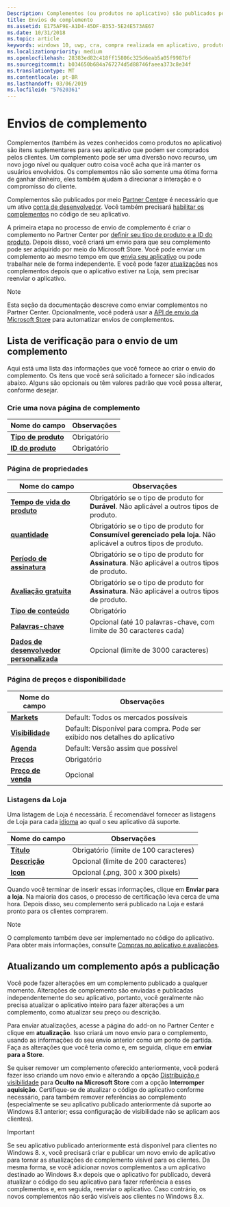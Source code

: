 ```yaml
---
Description: Complementos (ou produtos no aplicativo) são publicados por meio do Partner Center.
title: Envios de complemento
ms.assetid: E175AF9E-A1D4-45DF-B353-5E24E573AE67
ms.date: 10/31/2018
ms.topic: article
keywords: windows 10, uwp, cra, compra realizada em aplicativo, produto no aplicativo, envio de cra
ms.localizationpriority: medium
ms.openlocfilehash: 28383ed82c418ff15806c325d6eab5a05f9987bf
ms.sourcegitcommit: b034650b684a767274d5d88746faeea373c8e34f
ms.translationtype: MT
ms.contentlocale: pt-BR
ms.lasthandoff: 03/06/2019
ms.locfileid: "57620361"
---
```

# <a name="add-on-submissions"></a>Envios de complemento

Complementos (também às vezes conhecidos como produtos no aplicativo) são itens suplementares para seu aplicativo que podem ser comprados pelos clientes. Um complemento pode ser uma diversão novo recurso, um novo jogo nível ou qualquer outro coisa você acha que irá manter os usuários envolvidos. Os complementos não são somente uma ótima forma de ganhar dinheiro, eles também ajudam a direcionar a interação e o compromisso do cliente.

Complementos são publicados por meio [Partner Center](https://partner.microsoft.com/dashboard)e é necessário que um ativo [conta de desenvolvedor](https://go.microsoft.com/fwlink/p/?LinkId=615100). Você também precisará [habilitar os complementos](../monetize/in-app-purchases-and-trials.md) no código de seu aplicativo.

A primeira etapa no processo de envio de complemento é criar o complemento no Partner Center por [definir seu tipo de produto e a ID do produto](set-your-add-on-product-id.md). Depois disso, você criará um envio para que seu complemento pode ser adquirido por meio do Microsoft Store. Você pode enviar um complemento ao mesmo tempo em que [envia seu aplicativo](app-submissions.md) ou pode trabalhar nele de forma independente. E você pode fazer [atualizações](#updating-an-add-on-after-publication) nos complementos depois que o aplicativo estiver na Loja, sem precisar reenviar o aplicativo.

> [!NOTE]
> Esta seção da documentação descreve como enviar complementos no Partner Center. Opcionalmente, você poderá usar a [API de envio da Microsoft Store](../monetize/create-and-manage-submissions-using-windows-store-services.md) para automatizar envios de complementos.


## <a name="checklist-for-submitting-an-add-on"></a>Lista de verificação para o envio de um complemento

Aqui está uma lista das informações que você fornece ao criar o envio do complemento. Os itens que você será solicitado a fornecer são indicados abaixo. Alguns são opcionais ou têm valores padrão que você possa alterar, conforme desejar.


### <a name="create-a-new-add-on-page"></a>Crie uma nova página de complemento

| Nome do campo                    | Observações                            |
|-------------------------------|----------------------------------|
| [**Tipo de produto**](set-your-add-on-product-id.md#product-type)      | Obrigatório |  
| [**ID do produto**](set-your-add-on-product-id.md#product-id)          | Obrigatório |        


### <a name="properties-page"></a>Página de propriedades

| Nome do campo                    | Observações                              |   
|-------------------------------|------------------------------------|
| [**Tempo de vida do produto**](enter-add-on-properties.md#product-lifetime)  | Obrigatório se o tipo de produto for **Durável**. Não aplicável a outros tipos de produto. |
| [**quantidade**](enter-add-on-properties.md#quantity)  | Obrigatório se o tipo de produto for **Consumível gerenciado pela loja**. Não aplicável a outros tipos de produto. |
| [**Período de assinatura**](enter-add-on-properties.md#subscription-period)          | Obrigatório se o tipo de produto for **Assinatura**. Não aplicável a outros tipos de produto.       |  
| [**Avaliação gratuita**](enter-add-on-properties.md#free-trial)          | Obrigatório se o tipo de produto for **Assinatura**. Não aplicável a outros tipos de produto.       |
| [**Tipo de conteúdo**](enter-add-on-properties.md#content-type)          | Obrigatório    |               
| [**Palavras-chave**](enter-add-on-properties.md#keywords)                  | Opcional (até 10 palavras-chave, com limite de 30 caracteres cada) |
| [**Dados de desenvolvedor personalizada**](enter-add-on-properties.md#custom-developer-data)   | Opcional (limite de 3000 caracteres)            |


### <a name="pricing-and-availability-page"></a>Página de preços e disponibilidade

| Nome do campo                    | Observações                                       |
|-------------------------------|---------------------------------------------|
| [**Markets**](set-add-on-pricing-and-availability.md#markets)  | Default: Todos os mercados possíveis |
| [**Visibilidade**](set-add-on-pricing-and-availability.md#visibility)   | Default: Disponível para compra. Pode ser exibido nos detalhes do aplicativo |
| [**Agenda**](set-add-on-pricing-and-availability.md#schedule)    | Default: Versão assim que possível
| [**Preços**](set-add-on-pricing-and-availability.md#pricing)                | Obrigatório                                    |
| [**Preço de venda**](put-apps-and-add-ons-on-sale.md)               | Opcional                    |


### <a name="store-listings"></a>Listagens da Loja

Uma listagem de Loja é necessária. É recomendável fornecer as listagens de Loja para cada [idioma](create-add-on-store-listings.md#store-listing-languages) ao qual o seu aplicativo dá suporte.

| Nome do campo                    | Observações                                       |
|-------------------------------|---------------------------------------------|
| [**Título**](create-add-on-store-listings.md#title)                    | Obrigatório (limite de 100 caracteres)           |
| [**Descrição**](create-add-on-store-listings.md#description)       | Opcional (limite de 200 caracteres)            |
| [**Icon**](create-add-on-store-listings.md#icon)                    | Opcional (.png, 300 x 300 pixels)            |


Quando você terminar de inserir essas informações, clique em **Enviar para a loja**. Na maioria dos casos, o processo de certificação leva cerca de uma hora. Depois disso, seu complemento será publicado na Loja e estará pronto para os clientes comprarem.

> [!NOTE]
> O complemento também deve ser implementado no código do aplicativo. Para obter mais informações, consulte [Compras no aplicativo e avaliações](../monetize/in-app-purchases-and-trials.md).


## <a name="updating-an-add-on-after-publication"></a>Atualizando um complemento após a publicação

Você pode fazer alterações em um complemento publicado a qualquer momento. Alterações de complemento são enviadas e publicadas independentemente do seu aplicativo, portanto, você geralmente não precisa atualizar o aplicativo inteiro para fazer alterações a um complemento, como atualizar seu preço ou descrição.

Para enviar atualizações, acesse a página do add-on no Partner Center e clique em **atualização**. Isso criará um novo envio para o complemento, usando as informações do seu envio anterior como um ponto de partida. Faça as alterações que você teria como e, em seguida, clique em **enviar para a Store**.

Se quiser remover um complemento oferecido anteriormente, você poderá fazer isso criando um novo envio e alterando a opção [Distribuição e visibilidade](set-add-on-pricing-and-availability.md) para **Oculto na Microsoft Store** com a opção **Interromper aquisição**. Certifique-se de atualizar o código do aplicativo conforme necessário, para também remover referências ao complemento (especialmente se seu aplicativo publicado anteriormente dá suporte ao Windows 8.1 anterior; essa configuração de visibilidade não se aplicam aos clientes).

> [!IMPORTANT]
> Se seu aplicativo publicado anteriormente está disponível para clientes no Windows 8. x, você precisará criar e publicar um novo envio de aplicativo para tornar as atualizações de complemento visível para os clientes. Da mesma forma, se você adicionar novos complementos a um aplicativo destinado ao Windows 8.x depois que o aplicativo for publicado, deverá atualizar o código do seu aplicativo para fazer referência a esses complementos e, em seguida, reenviar o aplicativo. Caso contrário, os novos complementos não serão visíveis aos clientes no Windows 8.x.
